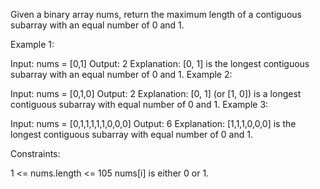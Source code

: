 Given a binary array nums, return the maximum length of a contiguous subarray with an equal number of 0 and 1.

Example 1:

Input: nums = [0,1]
Output: 2
Explanation: [0, 1] is the longest contiguous subarray with an equal number of 0 and 1.
Example 2:

Input: nums = [0,1,0]
Output: 2
Explanation: [0, 1] (or [1, 0]) is a longest contiguous subarray with equal number of 0 and 1.
Example 3:

Input: nums = [0,1,1,1,1,1,0,0,0]
Output: 6
Explanation: [1,1,1,0,0,0] is the longest contiguous subarray with equal number of 0 and 1.
 

Constraints:

1 <= nums.length <= 105
nums[i] is either 0 or 1.